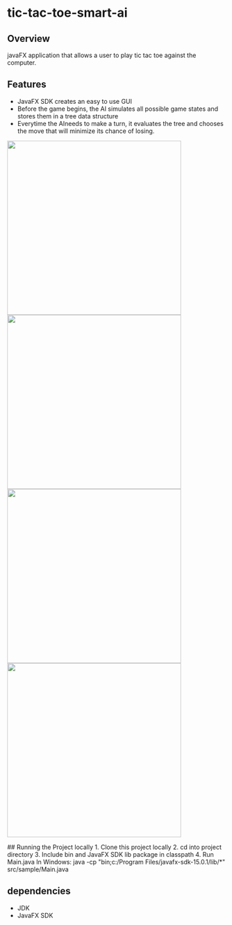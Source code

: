 # tic-tac-toe-smart-ai
## Overview 
javaFX application that allows a user to play tic tac toe against the computer.
## Features
- JavaFX SDK creates an easy to use GUI
- Before the game begins, the AI simulates all possible game states and stores them in a tree data structure
- Everytime the AIneeds to make a turn, it evaluates the tree and chooses the move that will minimize its chance of losing.
<p float="left">
  <img src="https://github.com/duplessisk/tic-tac-toe-smart-ai/blob/main/images/photo1.PNG" width="400" />
  <img src="https://github.com/duplessisk/tic-tac-toe-smart-ai/blob/main/images/photo3.PNG" width="400" /> 
  <img src="https://github.com/duplessisk/tic-tac-toe-smart-ai/blob/main/images/photo2.PNG" width="400" />
  <img src="https://github.com/duplessisk/tic-tac-toe-smart-ai/blob/main/images/photo1.PNG" width="400" /> 
</p>
## Running the Project locally
1. Clone this project locally
2. cd into project directory
3. Include bin and JavaFX SDK lib package in classpath
4. Run Main.java  
   In Windows: java -cp "bin;c:/Program Files/javafx-sdk-15.0.1/lib/*" src/sample/Main.java  
   
## dependencies 
- JDK
- JavaFX SDK 
